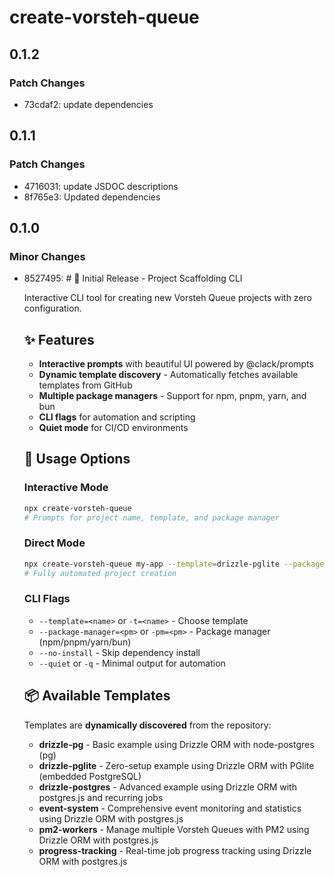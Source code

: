 # create-vorsteh-queue

## 0.1.2

### Patch Changes

- 73cdaf2: update dependencies

## 0.1.1

### Patch Changes

- 4716031: update JSDOC descriptions
- 8f765e3: Updated dependencies

## 0.1.0

### Minor Changes

- 8527495: # 🚀 Initial Release - Project Scaffolding CLI

  Interactive CLI tool for creating new Vorsteh Queue projects with zero configuration.

  ## ✨ Features
  - **Interactive prompts** with beautiful UI powered by @clack/prompts
  - **Dynamic template discovery** - Automatically fetches available templates from GitHub
  - **Multiple package managers** - Support for npm, pnpm, yarn, and bun
  - **CLI flags** for automation and scripting
  - **Quiet mode** for CI/CD environments

  ## 🎯 Usage Options

  ### Interactive Mode

  ```bash
  npx create-vorsteh-queue
  # Prompts for project name, template, and package manager
  ```

  ### Direct Mode

  ```bash
  npx create-vorsteh-queue my-app --template=drizzle-pglite --package-manager=pnpm --no-install
  # Fully automated project creation
  ```

  ### CLI Flags
  - `--template=<name>` or `-t=<name>` - Choose template
  - `--package-manager=<pm>` or `-pm=<pm>` - Package manager (npm/pnpm/yarn/bun)
  - `--no-install` - Skip dependency install
  - `--quiet` or `-q` - Minimal output for automation

  ## 📦 Available Templates

  Templates are **dynamically discovered** from the repository:
  - **drizzle-pg** - Basic example using Drizzle ORM with node-postgres (pg)
  - **drizzle-pglite** - Zero-setup example using Drizzle ORM with PGlite (embedded PostgreSQL)
  - **drizzle-postgres** - Advanced example using Drizzle ORM with postgres.js and recurring jobs
  - **event-system** - Comprehensive event monitoring and statistics using Drizzle ORM with postgres.js
  - **pm2-workers** - Manage multiple Vorsteh Queues with PM2 using Drizzle ORM with postgres.js
  - **progress-tracking** - Real-time job progress tracking using Drizzle ORM with postgres.js
